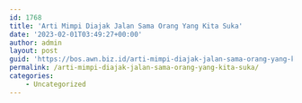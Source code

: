 ```yaml
---
id: 1768
title: 'Arti Mimpi Diajak Jalan Sama Orang Yang Kita Suka'
date: '2023-02-01T03:49:27+00:00'
author: admin
layout: post
guid: 'https://bos.awn.biz.id/arti-mimpi-diajak-jalan-sama-orang-yang-kita-suka/'
permalink: /arti-mimpi-diajak-jalan-sama-orang-yang-kita-suka/
categories:
    - Uncategorized
---
```


